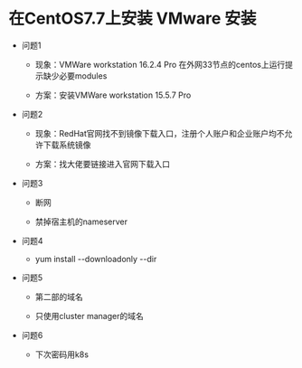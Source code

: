 # 在CentOS7.7上安装 VMware 安装

- 问题1
  
  - 现象：VMWare workstation 16.2.4 Pro 在外网33节点的centos上运行提示缺少必要modules
  
  - 方案：安装VMWare workstation 15.5.7 Pro

- 问题2
  
  - 现象：RedHat官网找不到镜像下载入口，注册个人账户和企业账户均不允许下载系统镜像
  
  - 方案：找大佬要链接进入官网下载入口

- 问题3
  
  - 断网
  
  - 禁掉宿主机的nameserver

- 问题4
  
  - yum install --downloadonly --dir

- 问题5
  
  - 第二部的域名
  
  - 只使用cluster manager的域名

- 问题6
  
  - 下次密码用k8s
